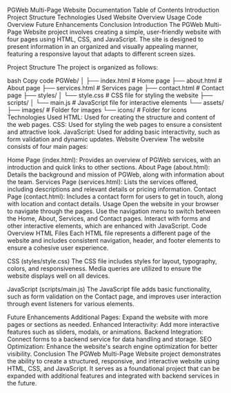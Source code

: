 PGWeb Multi-Page Website Documentation
Table of Contents
Introduction
Project Structure
Technologies Used
Website Overview
Usage
Code Overview
Future Enhancements
Conclusion
Introduction
The PGWeb Multi-Page Website project involves creating a simple, user-friendly website with four pages using HTML, CSS, and JavaScript. 
The site is designed to present information in an organized and visually appealing manner, featuring a responsive layout that adapts to different screen sizes.

Project Structure
The project is organized as follows:

bash
Copy code
PGWeb/
│
├── index.html              # Home page
├── about.html              # About page
├── services.html           # Services page
├── contact.html            # Contact page
├── styles/
│   └── style.css           # CSS file for styling the website
├── scripts/
│   └── main.js             # JavaScript file for interactive elements
└── assets/
    ├── images/             # Folder for images
    └── icons/              # Folder for icons
Technologies Used
HTML: Used for creating the structure and content of the web pages.
CSS: Used for styling the web pages to ensure a consistent and attractive look.
JavaScript: Used for adding basic interactivity, such as form validation and dynamic updates.
Website Overview
The website consists of four main pages:

Home Page (index.html): Provides an overview of PGWeb services, with an introduction and quick links to other sections.
About Page (about.html): Details the background and mission of PGWeb, along with information about the team.
Services Page (services.html): Lists the services offered, including descriptions and relevant details or pricing information.
Contact Page (contact.html): Includes a contact form for users to get in touch, along with location and contact details.
Usage
Open the website in your browser to navigate through the pages.
Use the navigation menu to switch between the Home, About, Services, and Contact pages.
Interact with forms and other interactive elements, which are enhanced with JavaScript.
Code Overview
HTML Files
Each HTML file represents a different page of the website and includes consistent navigation, header, and footer elements to ensure a cohesive user experience.

CSS (styles/style.css)
The CSS file includes styles for layout, typography, colors, and responsiveness. Media queries are utilized to ensure the website displays well on all devices.

JavaScript (scripts/main.js)
The JavaScript file adds basic functionality, such as form validation on the Contact page, and improves user interaction through event listeners for various elements.

Future Enhancements
Additional Pages: Expand the website with more pages or sections as needed.
Enhanced Interactivity: Add more interactive features such as sliders, modals, or animations.
Backend Integration: Connect forms to a backend service for data handling and storage.
SEO Optimization: Enhance the website's search engine optimization for better visibility.
Conclusion
The PGWeb Multi-Page Website project demonstrates the ability to create a structured, responsive, and interactive website using HTML, CSS, and JavaScript.
It serves as a foundational project that can be expanded with additional features and integrated with backend services in the future.
